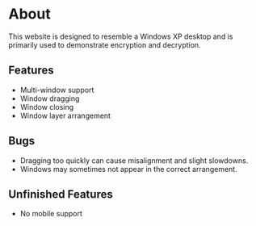 # About  
This website is designed to resemble a Windows XP desktop and is primarily used to demonstrate encryption and decryption.  

## Features  
- Multi-window support  
- Window dragging  
- Window closing  
- Window layer arrangement  

## Bugs  
- Dragging too quickly can cause misalignment and slight slowdowns.  
- Windows may sometimes not appear in the correct arrangement.  

## Unfinished Features  
- No mobile support  
